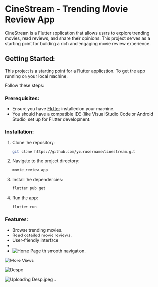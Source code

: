# CineStream - Trending Movie Review App

CineStream is a Flutter application that allows users to explore trending movies, read reviews, and share their opinions. This project serves as a starting point for building a rich and engaging movie review experience.

## Getting Started:

This project is a starting point for a Flutter application. To get the app running on your local machine, 


Follow these steps:

### Prerequisites:

- Ensure you have [Flutter](https://flutter.dev/docs/get-started/install) installed on your machine.
- You should have a compatible IDE (like Visual Studio Code or Android Studio) set up for Flutter development.

### Installation:

1. Clone the repository:
   ```bash
   git clone https://github.com/yourusername/cinestream.git
2. Navigate to the project directory:
     ```bash
   movie_review_app
3. Install the dependencies:
   ```bash
   flutter pub get
4. Run the app:
    ```bash
    flutter run

### Features:
- Browse trending movies.
- Read detailed movie reviews.
- User-friendly interface
- 
- ![Home Page](https://github.com/user-attachments/assets/5f2d84d9-2184-4d85-9732-9b6705fa7ad9)
th smooth navigation.


![More Views](https://github.com/user-attachments/assets/24b129a8-70d7-4b42-96ba-c2a8d096a123)

![Despc](https://github.com/user-attachments/assets/1666ad7e-658e-4983-81bd-87f6c310612c)

![Uploading Desp.jpeg…]()












